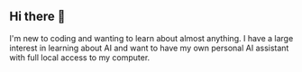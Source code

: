 ## Hi there 👋
I'm new to coding and wanting to learn about almost anything.
I have a large interest in learning about AI and want to have my own personal AI assistant with full local access to my computer.
